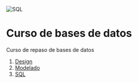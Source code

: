 ![SQL](https://storage.googleapis.com/medium-feed.appspot.com/images%2F9353691196%2Fbf0353ae89496-O-que-e-SQL-Server.jpg)
# Curso de bases de datos

Curso de repaso de bases de datos

1. [Design](./01-diseno/)
1. [Modelado](./02-modelado//)
1. [SQL](./03-SQL/)
